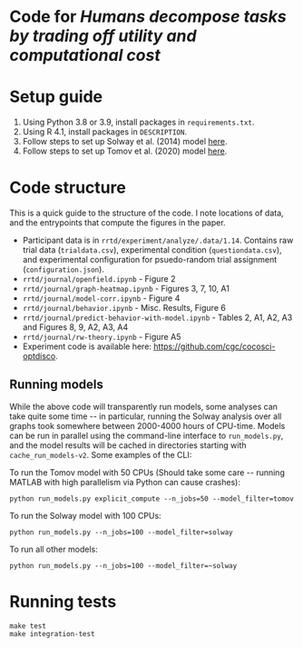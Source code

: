 # Code for *Humans decompose tasks by trading off utility and computational cost*

# Setup guide

1. Using Python 3.8 or 3.9, install packages in `requirements.txt`.
2. Using R 4.1, install packages in `DESCRIPTION`.
3. Follow steps to set up Solway et al. (2014) model [here](rrtd/alternatives/solway/README.md).
4. Follow steps to set up Tomov et al. (2020) model [here](rrtd/alternatives/tomov/README.md).

# Code structure

This is a quick guide to the structure of the code. I note locations of data, and the entrypoints that compute the figures in the paper.

- Participant data is in `rrtd/experiment/analyze/.data/1.14`. Contains raw trial data (`trialdata.csv`), experimental condition (`questiondata.csv`), and experimental configuration for psuedo-random trial assignment (`configuration.json`).
- `rrtd/journal/openfield.ipynb` - Figure 2
- `rrtd/journal/graph-heatmap.ipynb` - Figures 3, 7, 10, A1
- `rrtd/journal/model-corr.ipynb` - Figure 4
- `rrtd/journal/behavior.ipynb` - Misc. Results, Figure 6
- `rrtd/journal/predict-behavior-with-model.ipynb` - Tables 2, A1, A2, A3 and Figures 8, 9, A2, A3, A4
- `rrtd/journal/rw-theory.ipynb` - Figure A5
- Experiment code is available here: https://github.com/cgc/cocosci-optdisco.

## Running models

While the above code will transparently run models, some analyses can take quite some time -- in particular, running the Solway analysis over all graphs took somewhere between 2000-4000 hours of CPU-time. Models can be run in parallel using the command-line interface to `run_models.py`, and the model results will be cached in directories starting with `cache_run_models-v2`. Some examples of the CLI:

To run the Tomov model with 50 CPUs (Should take some care -- running MATLAB with high parallelism via Python can cause crashes):
```
python run_models.py explicit_compute --n_jobs=50 --model_filter=tomov
```

To run the Solway model with 100 CPUs:
```
python run_models.py --n_jobs=100 --model_filter=solway
```

To run all other models:
```
python run_models.py --n_jobs=100 --model_filter=~solway
```

# Running tests

```
make test
make integration-test
```
